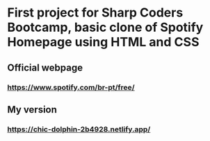 # First project for Sharp Coders Bootcamp, basic clone of Spotify Homepage using HTML and CSS

## Official webpage

### https://www.spotify.com/br-pt/free/

## My version

### https://chic-dolphin-2b4928.netlify.app/
